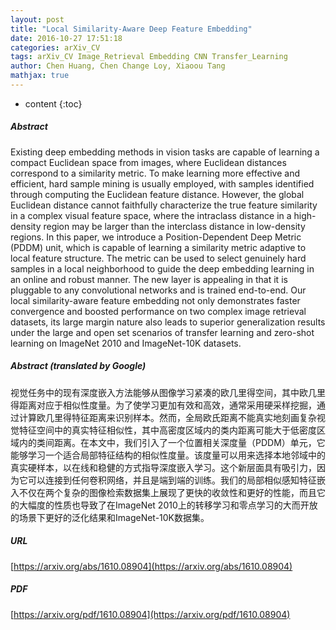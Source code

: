 ```yaml
---
layout: post
title: "Local Similarity-Aware Deep Feature Embedding"
date: 2016-10-27 17:51:18
categories: arXiv_CV
tags: arXiv_CV Image_Retrieval Embedding CNN Transfer_Learning
author: Chen Huang, Chen Change Loy, Xiaoou Tang
mathjax: true
---
```


* content
{:toc}

##### Abstract
Existing deep embedding methods in vision tasks are capable of learning a compact Euclidean space from images, where Euclidean distances correspond to a similarity metric. To make learning more effective and efficient, hard sample mining is usually employed, with samples identified through computing the Euclidean feature distance. However, the global Euclidean distance cannot faithfully characterize the true feature similarity in a complex visual feature space, where the intraclass distance in a high-density region may be larger than the interclass distance in low-density regions. In this paper, we introduce a Position-Dependent Deep Metric (PDDM) unit, which is capable of learning a similarity metric adaptive to local feature structure. The metric can be used to select genuinely hard samples in a local neighborhood to guide the deep embedding learning in an online and robust manner. The new layer is appealing in that it is pluggable to any convolutional networks and is trained end-to-end. Our local similarity-aware feature embedding not only demonstrates faster convergence and boosted performance on two complex image retrieval datasets, its large margin nature also leads to superior generalization results under the large and open set scenarios of transfer learning and zero-shot learning on ImageNet 2010 and ImageNet-10K datasets.

##### Abstract (translated by Google)
视觉任务中的现有深度嵌入方法能够从图像学习紧凑的欧几里得空间，其中欧几里得距离对应于相似性度量。为了使学习更加有效和高效，通常采用硬采样挖掘，通过计算欧几里得特征距离来识别样本。然而，全局欧氏距离不能真实地刻画复杂视觉特征空间中的真实特征相似性，其中高密度区域内的类内距离可能大于低密度区域内的类间距离。在本文中，我们引入了一个位置相关深度量（PDDM）单元，它能够学习一个适合局部特征结构的相似性度量。该度量可以用来选择本地邻域中的真实硬样本，以在线和稳健的方式指导深度嵌入学习。这个新层面具有吸引力，因为它可以连接到任何卷积网络，并且是端到端的训练。我们的局部相似感知特征嵌入不仅在两个复杂的图像检索数据集上展现了更快的收敛性和更好的性能，而且它的大幅度的性质也导致了在ImageNet 2010上的转移学习和零点学习的大而开放的场景下更好的泛化结果和ImageNet-10K数据集。

##### URL
[https://arxiv.org/abs/1610.08904](https://arxiv.org/abs/1610.08904)

##### PDF
[https://arxiv.org/pdf/1610.08904](https://arxiv.org/pdf/1610.08904)

